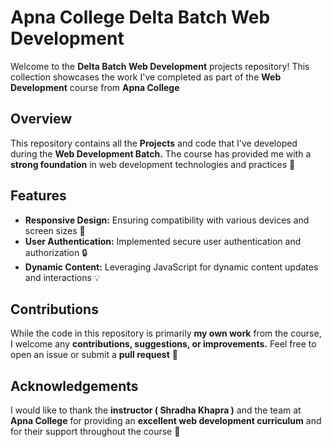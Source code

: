 # Apna College Delta Batch Web Development
Welcome to the **Delta Batch Web Development** projects repository! This collection showcases the work I've completed as part of the **Web Development** course from **Apna College** 

## Overview
This repository contains all the **Projects** and code that I've developed during the **Web Development Batch.** The course has provided me with a **strong foundation** in web development technologies and practices 🚀

## Features
* **Responsive Design:** Ensuring compatibility with various devices and screen sizes 📱
* **User Authentication:** Implemented secure user authentication and authorization 🔒
* **Dynamic Content:** Leveraging JavaScript for dynamic content updates and interactions 💡

## Contributions
While the code in this repository is primarily **my own work** from the course, I welcome any **contributions, suggestions, or improvements.** Feel free to open an issue or submit a **pull request** 🤝

## Acknowledgements
I would like to thank the **instructor ( Shradha Khapra )** and the team at **Apna College** for providing an **excellent web development curriculum** and for their support throughout the course 🙏
